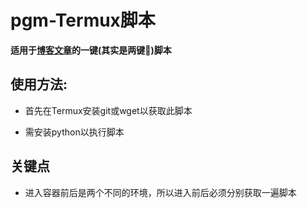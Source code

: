 # pgm-Termux脚本

**适用于[博客文章](https://wzk0.github.io/pm)的一键(其实是两键🌚)脚本**

## 使用方法:

* 首先在Termux安装git或wget以获取此脚本

* 需安装python以执行脚本

## 关键点

* 进入容器前后是两个不同的环境，所以进入前后必须分别获取一遍脚本

